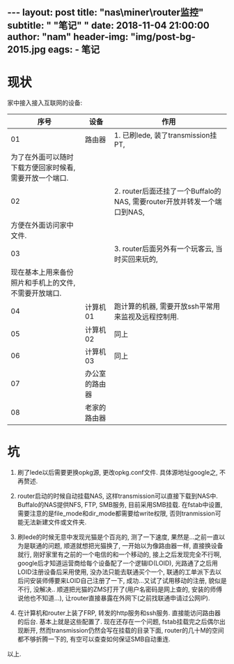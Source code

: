 --- layout: post title: "nas\miner\router监控"
subtitle: " \"笔记\" " date: 2018-11-04 21:00:00
author: "nam"
header-img: "img/post-bg-2015.jpg
eags:
    - 笔记
---

# 现状

家中接入接入互联网的设备: 

|序号|设备|作用|
|---|---|---|
|01| 路由器|1. 已刷lede, 装了transmission挂PT,
为了在外面可以随时下载方便回家时候看,需要开放一个端口.|
|02||2. router后面还挂了一个Buffalo的NAS, 需要router开放并转发一个端口到NAS,
方便在外面访问家中文件.|
|03||3. router后面另外有一个玩客云, 当时买回来玩的,
现在基本上用来备份照片和手机上的文件, 不需要开放端口.|
|04|计算机01|跑计算的机器, 需要开放ssh平常用来监视及远程控制用.|
|05|计算机02| 同上|
|06|计算机03|同上|
|07|办公室的路由器||
|08|老家的路由器||

# 坑

1. 刷了lede以后需要更换opkg源, 更改opkg.conf文件. 具体源地址google之, 不再赘述.

2. router启动的时候自动挂载NAS, 这样transmission可以直接下载到NAS中.
   Buffalo的NAS提供NFS, FTP, SMB服务, 目前采用SMB挂载. 在fstab中设置,
需要注意的是file_mode和dir_mode都需要给write权限,
否则tranmission可能无法新建文件或文件夹.

3. 刷lede的时候无意中发现光猫是个百兆的, 测了一下速度,
   果然是...之前一直以为是联通的问题, 顺道就想把光猫换了,
一开始以为像路由器一样, 直接换设备就行,
刚好家里有之前的一个电信的和一个移动的, 接上之后发现完全不行啊,
google后才知道运营商给每个设备配了一个逻辑ID(LOID),
光路通了之后用LOID注册设备后采用使用, 没办法只能去联通买个一个,
联通的工单派下去以后问安装师傅要来LOID自己注册了一下,
成功...又试了试用移动的注册, 貌似是不行, 没解决..
顺道把光猫的ZMS打开了(用户名密码是网上查的, 安装的师傅说他也不知道...),
让router直接暴露在外网下(之前找联通申请过公网IP).

4. 在计算机和router上装了FRP, 转发的http服务和ssh服务. 直接能访问路由器的后台.
   基本上就是这些配置了. 现在还存在一个问题, fstab挂载完之后偶尔出现断开,
然而transmission仍然会写在挂载的目录下面, router的几十M的空间都不够折腾一下的,
有空可以查查如何保证SMB自动重连.

以上.
